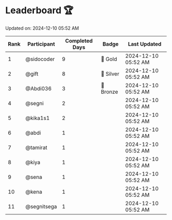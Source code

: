 # Leaderboard 🏆

Updated on: 2024-12-10 05:52 AM

| Rank | Participant       | Completed Days | Badge      | Last Updated         |
|------|-------------------|----------------|------------|----------------------|
| 1    | @sidocoder        | 9              | 🏅 Gold     | 2024-12-10 05:52 AM |
| 2    | @gift             | 8              | 🥈 Silver   | 2024-12-10 05:52 AM |
| 3    | @Abdi036          | 3              | 🥉 Bronze   | 2024-12-10 05:52 AM |
| 4    | @segni            | 2              |            | 2024-12-10 05:52 AM |
| 5    | @kika1s1          | 2              |            | 2024-12-10 05:52 AM |
| 6    | @abdi             | 1              |            | 2024-12-10 05:52 AM |
| 7    | @tamirat          | 1              |            | 2024-12-10 05:52 AM |
| 8    | @kiya             | 1              |            | 2024-12-10 05:52 AM |
| 9    | @sena             | 1              |            | 2024-12-10 05:52 AM |
| 10   | @kena             | 1              |            | 2024-12-10 05:52 AM |
| 11   | @segnitsega       | 1              |            | 2024-12-10 05:52 AM |
